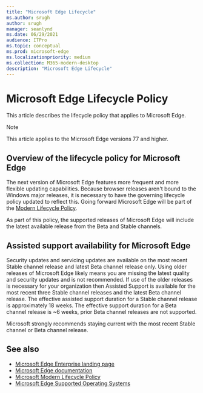 ```yaml
---
title: "Microsoft Edge Lifecycle"
ms.author: srugh
author: srugh
manager: seanlynd
ms.date: 06/29/2021
audience: ITPro
ms.topic: conceptual
ms.prod: microsoft-edge
ms.localizationpriority: medium
ms.collection: M365-modern-desktop
description: "Microsoft Edge Lifecycle"
---
```


# Microsoft Edge Lifecycle Policy

This article describes the lifecycle policy that applies to Microsoft Edge.

> [!NOTE]
> This article applies to the Microsoft Edge versions 77 and higher.

## Overview of the lifecycle policy for Microsoft Edge

The next version of Microsoft Edge features more frequent and more flexible updating capabilities. Because browser releases aren't bound to the Windows major releases, it is necessary to have the governing lifecycle policy updated to reflect this. Going forward Microsoft Edge will be part of the [Modern Lifecycle Policy](https://support.microsoft.com/help/30881/modern-lifecycle-policy).

As part of this policy, the supported releases of Microsoft Edge will include the latest available release from the Beta and Stable channels.

## Assisted support availability for Microsoft Edge
Security updates and servicing updates are available on the most recent Stable channel release and latest Beta channel release only. Using older releases of Microsoft Edge likely means you are missing the latest quality and security updates and is not recommended. If use of the older releases is necessary for your organization then Assisted Support is available for the most recent three Stable channel releases and the latest Beta channel release.  The effective assisted support duration for a Stable channel release is approximately 18 weeks. The effective support duration for a Beta channel release is ~6 weeks, prior Beta channel releases are not supported.

Microsoft strongly recommends staying current with the most recent Stable channel or Beta channel release.



## See also

- [Microsoft Edge Enterprise landing page](https://aka.ms/EdgeEnterprise)
- [Microsoft Edge documentation](./index.yml)
- [Microsoft Modern Lifecycle Policy](https://support.microsoft.com/help/30881/modern-lifecycle-policy)
- [Microsoft Edge Supported Operating Systems](./microsoft-edge-supported-operating-systems.md)